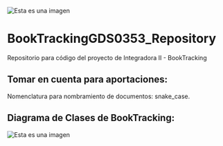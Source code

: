 ![Esta es una imagen](https://cdn.pixabay.com/photo/2022/03/13/05/00/05-00-35-473_960_720.png)
# BookTrackingGDS0353_Repository
Repositorio para código del proyecto de Integradora II - BookTracking

## Tomar en cuenta para aportaciones:
Nomenclatura para nombramiento de documentos: snake_case.
## Diagrama de Clases de BookTracking:
![Esta es una imagen](https://cdn.pixabay.com/photo/2022/03/13/04/55/04-55-28-327_960_720.png)
